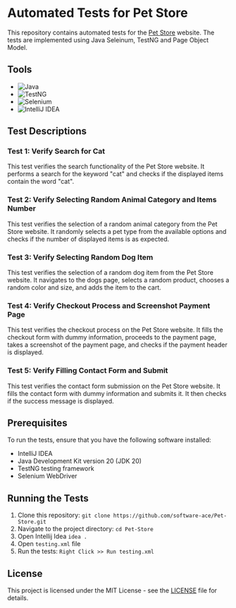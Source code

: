 # Automated Tests for Pet Store

This repository contains automated tests for the [Pet Store](https://ecom-pet-store.myshopify.com/) website. The tests are implemented using Java Seleinum, TestNG and Page Object Model.

## Tools

- ![Java](https://img.shields.io/badge/Java-Programming%20Language-orange)
- ![TestNG](https://img.shields.io/badge/TestNG-Testing%20Framework-green)
- ![Selenium](https://img.shields.io/badge/Selenium-Web%20Automation%20Tool-blue)
- ![IntelliJ IDEA](https://img.shields.io/badge/IntelliJ%20IDEA-Integrated%20Development%20Environment-red)

## Test Descriptions

### Test 1: Verify Search for Cat

This test verifies the search functionality of the Pet Store website. It performs a search for the keyword "cat" and checks if the displayed items contain the word "cat".

### Test 2: Verify Selecting Random Animal Category and Items Number

This test verifies the selection of a random animal category from the Pet Store website. It randomly selects a pet type from the available options and checks if the number of displayed items is as expected.

### Test 3: Verify Selecting Random Dog Item

This test verifies the selection of a random dog item from the Pet Store website. It navigates to the dogs page, selects a random product, chooses a random color and size, and adds the item to the cart.

### Test 4: Verify Checkout Process and Screenshot Payment Page

This test verifies the checkout process on the Pet Store website. It fills the checkout form with dummy information, proceeds to the payment page, takes a screenshot of the payment page, and checks if the payment header is displayed.

### Test 5: Verify Filling Contact Form and Submit

This test verifies the contact form submission on the Pet Store website. It fills the contact form with dummy information and submits it. It then checks if the success message is displayed.

## Prerequisites

To run the tests, ensure that you have the following software installed:

- IntelliJ IDEA
- Java Development Kit version 20 (JDK 20)
- TestNG testing framework
- Selenium WebDriver

## Running the Tests

1. Clone this repository: `git clone https://github.com/software-ace/Pet-Store.git`
2. Navigate to the project directory: `cd Pet-Store`
3. Open Intellij Idea `idea .`
4. Open `testing.xml` file
5. Run the tests: `Right Click >> Run testing.xml`

## License

This project is licensed under the MIT License - see the [LICENSE](LICENSE) file for details.
